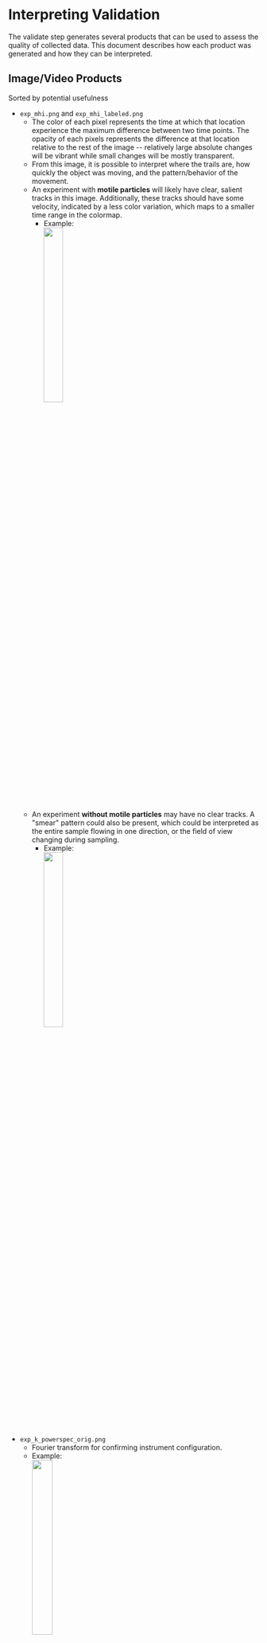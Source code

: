 # Interpreting Validation

The validate step generates several products that can be used to assess the
quality of collected data. This document describes how each product was
generated and how they can be interpreted.

## Image/Video Products

Sorted by potential usefulness

* `exp_mhi.png` and `exp_mhi_labeled.png`
    * The color of each pixel represents the time at which that location
      experience the maximum difference between two time points. The opacity
      of each pixels represents the difference at that location relative to
      the rest of the image -- relatively large absolute changes will be
      vibrant while small changes will be mostly transparent.
    * From this image, it is possible to interpret where the trails are,
      how quickly the object was moving, and the pattern/behavior of the movement.
    * An experiment with **motile particles** will likely have clear, salient
      tracks in this image.
      Additionally, these tracks should have some velocity, indicated by a less
      color variation, which maps to a smaller time range in the colormap.
        * Example:\
          <img src="examples/2019_11_12_09_26_26_655_medium_motile_DHM_No_mhi_labeled.png" width="30%">
    * An experiment **without motile particles** may have no clear tracks.
      A "smear" pattern could also
      be present, which could be interpreted as the entire sample flowing in
      one direction, or the field of view changing during sampling.
        * Example:\
          <img src="examples/2019_10_17_10_43_56_920_empty_empty_DHM_nan_mhi_labeled.png" width="30%">
* `exp_k_powerspec_orig.png`
    * Fourier transform for confirming instrument configuration.
    * Example:\
      <img src="examples/2019_11_12_09_26_26_655_medium_motile_DHM_No_k_powerspec_orig.png" width="30%">
* `exp_first_image.png`
    * The first hologram of the sequence. Any obvious issues,
      such as exposure or artifacts, can be quickly diagnosed.
    * Example:\
      <img src="examples/2019_11_12_09_26_26_655_medium_motile_DHM_No_first_image.png" width="30%">
* `exp_median_image.tif`
    * The median image of the hologram of the sequence used to calculate
      baseline subtracted images.
      Useful for visualizing the background noise.
    * Example:\
      <img src="examples/2019_11_12_09_26_26_655_medium_motile_DHM_No_median_image.tif" width="30%">
* `exp_first_hist.png`
    * A pixel histogram of the first hologram of the sequence.
      Useful for checking under or over-exposure.
    * Example:\
      <img src="examples/2019_11_12_09_26_26_655_medium_motile_DHM_No_first_hist.png" width="30%">
* `exp_density_first_image_stdevs.png`
    * An estimate of an experiment's particle density using standard deviation
      over image blocks. If the standard deviation in a particular block exceeds
      the threshold (set in config), then that block is considered dense.
      Useful for checking how dense/crowded an experiment is.
    * Example:\
      <img src="examples/2019_11_12_09_26_26_655_medium_motile_DHM_No_density_first_image_stdevs.png" width="30%">
* `exp_density_first_image_viz.gif`
    * An animation showing which blocks of an experiment's first image are
      considered dense.
      Useful for checking how dense/crowded an experiment is and setting an
      appropriate density threshold in the config.
    * Example:\
      <img src="examples/2019_11_12_09_26_26_655_medium_motile_DHM_No_density_first_image_viz.gif" width="30%">
* `exp_base_movie.mp4` and `exp_base_movie.gif`
    * A video of the baseline-subtracted frames
      (currently, the baseline is computed as the median image
      across the dataset). This noise removal makes
      it much easier to identify and track moving targets.
    * Example:\
      <img src="examples/2019_11_12_09_26_26_655_medium_motile_DHM_No_base_movie.gif" width="30%">
* `exp_diff_movie.mp4` and `exp_diff_movie.gif`
    * A video of the absolute difference between the current frame and the
      previous frame in the sequence. Any objects that have moved between the
      two frames are highlighted with a parentheses-like pattern `()` that
      results from the absolute difference of two offset circles.
    * Example:\
      <img src="examples/2019_11_12_09_26_26_655_medium_motile_DHM_No_diff_movie.gif" width="30%">
* `exp_trail_movie.mp4` and `exp_trail_movie.gif`
    * A "trail" video of the difference movie above. Each frame contains the
      maximum pixel value from the last 5 difference frames, including the current
      frame. This has the effect of generating a "trail" for each object, as each
      frame shows the object's current position as well as the last 4 positions.
      The length of the trail may change with configuration, but the default
      is currently 5.
    * This video may be easier to label than the other products, as the trail
      provides a point of comparison.
    * Example:\
      <img src="examples/2019_11_12_09_26_26_655_medium_motile_DHM_No_trail_movie.gif" width="30%">
* `exp_orig_movie.mp4` and `exp_orig_movie.gif`
    * A video of the original captured frames. While this video is
      provided as reference, more processed products may be easier for diagnosis.
    * Example:\
      <img src="examples/2019_11_12_09_26_26_655_medium_motile_DHM_No_orig_movie.gif" width="30%">

## Metric/Plot Products

* `exp_timestats_duplicate_frames.png`
    * This is a binary plot that plots `TRUE` if a frame is identical to the
      previous one.
    * A **good** experiment will only plot `FALSE` throughout the sequence.
        * Example:\
          <img src="examples/2019_11_12_09_26_26_655_medium_motile_DHM_No_timestats_duplicate_frames.png" width="30%">
    * A **bad** experiment will have a `TRUE` value somewhere in the sequence.
* `exp_timestats_intensity.csv` and `exp_timestats_intensity.png`
    * This plot reports the per-image intensity throughout the sequence.
    * A **good** experiment will have a consistent plot with no major spikes or
      variations. The value itself is less informative, but thresholds have been
      set based on previously processed experiments. These are shown as red, dashed
      lines.
        * Example:\
          <img src="examples/2019_11_12_09_26_26_655_medium_motile_DHM_No_timestats_intensity.png" width="30%">
    * A **bad** experiment may exceed the thresholds. Even if it does not, it
      may still have visible spikes or large variations that still indicate that
      the experiment has data quality issues.
        * Example:\
          <img src="examples/2019_11_12_09_25_40_100_medium_motile_DHM_No_timestats_intensity.png" width="30%">
* `exp_timestats_pixeldiff.csv` and `exp_timestats_pixeldiff.png`
    * This plot reports the per-image intensity difference throughout the sequence.
    * A **good** experiment will have a plot that does not cross the set thresholds,
      shown as red, dashed lines. The thresholds were set based on previously
      processed experiments, and experiments that passed these thresholds were shown
      to have data quality issues. Some variance is expected.
        * Example:\
          <img src="examples/2019_11_12_09_26_26_655_medium_motile_DHM_No_timestats_pixeldiff.png" width="30%">
    * A **bad** experiment will have a plot that consistently exceeds the set
      thresholds or spikes past the thresholds. Consistently exceeding the thresholds
      may indicate that there are traveling waves, or that the subject of the experiment
      is too dense. Spiking past the thresholds may indicate a sudden change, such
      as a focal change or a shaken/moved stage.
        * Example:\
          <img src="examples/2019_10_15_12_37_59_252_sparse_non-motile_DHM_nan_timestats_pixeldiff.png" width="30%">
* `exp_timestats_density.csv` and `exp_timestats_density.png`
    * This plot reports an estimate of the per-image particle density throughout
      the sequence.
    * A **good** experiment will have a plot that does not cross the set thresholds,
      shown as red, dashed lines. The thresholds were set based on previously
      processed experiments. Some variance is expected.
        * Example:\
          <img src="examples/2019_11_12_11_18_03_647_very-dense_motile_DHM_No_timestats_density.png" width="30%">
    * A **bad** experiment will have a plot that consistently exceeds the set
      threshold. Consistently exceeding the threshold usually indicates that many
      particles are present and are likely to overlap. This may cause the tracker
      performance to suffer.
        * Example:\
          <img src="examples/2019_11_12_09_26_26_655_medium_motile_DHM_No_timestats_density.png" width="30%">
* `exp_processing_output.txt`
    * There are two values here that are especially useful as a sanity check:
    * `Loading errors` will indicate if there are any corrupt hologram images.
      Corrupt images in invalid .tif formats have been seen before.
      In addition to a frame count, a log will be printed indicating which images
      were corrupt:
      ```
      Bad image name:~/00207_holo.tif, index:6
      ```
    * `Repeated hologram images` will indicate if there are any hologram images
      that are identical to the previous frame. Such frames due to data collection
      issues have been seen before.
      In addition to a frame count, a log will be printed indicating which images
      were identical to the previous:
      ```
      Duplicate images name:207, index:~/00208_holo.tif
      ```
    * The per-image statistics are useful as a snapshot, but more detailed
      products exist to visualize these statistics.

## Notes
* `docs/presentations/Thresholds_Jake_07202020.pptx` contains more information
  on how the initial thresholds for intensity and differences were set (used in
  metric/plot products).
